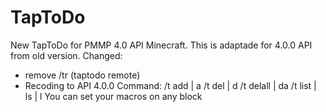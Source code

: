 # TapToDo
New TapToDo for PMMP 4.0 API Minecraft.
This is adaptade for 4.0.0 API from old version.
Changed:
- remove /tr (taptodo remote)
- Recoding to API 4.0.0
Command:
  /t add | a
  /t del | d
  /t delall | da
  /t list | ls | l
You can set your macros on any block
